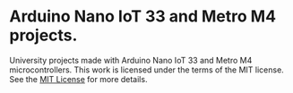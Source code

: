 # Arduino Nano IoT 33 and Metro M4 projects.
University projects made with Arduino Nano IoT 33 and Metro M4 microcontrollers.
This work is licensed under the terms of the MIT license. See the [MIT License](LICENSE) for more details.
